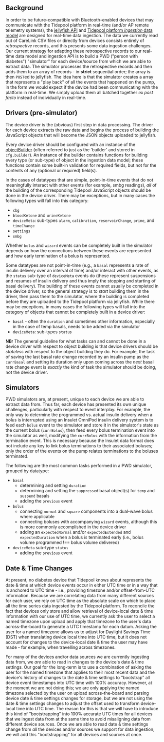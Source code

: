 ## Background

In order to be future-compatible with Bluetooth-enabled devices that may communicate with the Tidepool platform in real-time (and/or AP remote telemetry systems), the [jellyfish API](https://github.com/tidepool-org/jellyfish) and [Tidepool platform *ingestion* data model](http://developer.tidepool.io/data-model/v1/) are designed for real-time data ingestion. The data we currently read out of CareLink CSV files or directly from devices consists entirely of *retrospective* records, and this presents some data ingestion challenges. Our current strategy for adapting these retrospective records to our real-time data model and ingestion API is to build a PWD ("person with diabetes") "simulator" for each device/source from which we are able to extract data. The simulator processes the retrospective records and then adds them to an array of records - in **strict** sequential order; the array is then `POST`ed to jellyfish. The idea here is that the simulator creates a array that represents a "play back" of all the events that happened on the pump, in the form we would expect if the device had been communicating with the platform in real-time. We simply upload them all batched together *ex post facto* instead of individually in real-time.

## Drivers (pre-simulator)

The device driver is the (obvious) first step in data processing. The driver for each device extracts the raw data and begins the process of building the JavaScript objects that will become the JSON objects uploaded to jellyfish.

Every device driver should be configured with an instance of the [objectBuilder](https://github.com/tidepool-org/chrome-uploader/blob/master/lib/objectBuilder.js) (often referred to just as the 'builder' and stored in `cfg.builder`). An instance of the builder contains functions for building every type (or sub-type) of object in the ingestion data model; these functions contain some built-in validation for required fields, but not for the contents of any (optional or required) field(s).

In the cases of datatypes that are simple, point-in-time events that do not meaningfully interact with other events (for example, smbg readings), *all* of the building of the corresponding Tidepool JavaScript objects should be done in the device driver. There may be exceptions, but in many cases the following types will fall into this category:

- `cbg`
- `bloodKetone` and `urineKetone`
- `deviceMeta`: sub-types `alarm`, `calibration`, `reservoirChange`, `prime`, and `timeChange`
- `settings`
- `smbg`

Whether `bolus` and `wizard` events can be completely built in the simulator depends on how the connections between these events are represented and how early termination of a bolus is represented.

Some datatypes are not point-in-time (e.g., a `basal` represents a rate of insulin delivery over an interval of time) and/or interact with other events, as the `status` sub-type of `deviceMeta` events do (these represent suspensions and resumes of insulin delivery and thus imply the stopping and starting of basal delivery). The building of these events cannot usually be completed in the device driver, so the general strategy is to *start* building them in the driver, then pass them to the simulator, where the building is completed before they are uploaded to the Tidepool platform via jellyfish. While there may be exceptions, in many cases the following types will fall into the category of objects that cannot be completely built in a device driver:

- `basal` - often the `duration` and sometimes other information, especially in the case of temp basals, needs to be added via the simulator
- `deviceMeta`: sub-types `status`

**NB:** The general guideline for what tasks can and cannot be done in a device driver with respect to object building is that device drivers should be *stateless* with respect to the object building they do. For example, the task of saving the last basal rate change recorded by an insulin pump as the `currBasal` and setting its duration only upon coming across the *next* basal rate change event is *exactly* the kind of task the simulator should be doing, not the device driver.

## Simulators

PWD simulators are, at present, unique to each device we are able to extract data from. Thus far, each device has presented its own unique challenges, particularly with respect to event interplay. For example, the only way to determine the programmed vs. actual insulin delivery when a bolus is interrupted using an Insulet OmniPod insulin delivery system is to feed each `bolus` event to the simulator and store it in the simulator's state as the current bolus (`currBolus`), then feed every bolus termination event into the simulator as well, modifying the `currBolus` with the information from the termination event. This is necessary because the Insulet data format does not include any key to link bolus terminations to their associated boluses; only the order of the events on the pump relates terminations to the boluses terminated.

The following are the most common tasks performed in a PWD simulator, grouped by datatype:

- `basal`
   + determining and setting `duration`
   + determining and setting the `suppressed` basal object(s) for `temp` and `suspend` basals
   + adding the `previous` event
- `bolus`
   + connecting `normal` and `square` components into a dual-wave bolus where applicable
   + connecting boluses with accompanying `wizard` events, although this is more commonly accomplished in the device driver
   + adding an `expectedNormal` and/or `expectedExtended` and `expectedDuration` when a bolus is terminated early (i.e., bolus volume programmed !== bolus volume delivered)
- `deviceMeta` sub-type `status`
   + adding the `previous` event

## Date & Time Changes

At present, no diabetes device that Tidepool knows about represents the date & time at which device events occur in either UTC time or in a way that is anchored to UTC time - i.e., providing timezone and/or offset-from-UTC information. Because we are correlating data from many different sources for each user, we rely on UTC time as the absolute scale on which to place all the time series data ingested by the Tidepool platform. To reconcile the fact that devices only store and allow retrieval of device-local date & time information with our use of UTC time, we currently ask the user to select a named timezone upon upload and apply that timezone to the user's data across-the-board to generate a UTC timestamp for each datum. Asking the user for a named timezone allows us to adjust for Daylight Savings Time (DST) when translating device local time into UTC time, but it does not account for changes to the device-local date & time the user may have made - for example, when travelling across timezones.

For many of the devices and/or data sources we are currently ingesting data from, we *are* able to read in changes to the device's date & time settings. Our goal for the long-term is to use a combination of asking the user for the named timezone that applies to their most recent data and the device's history of changes to the date & time settings to "bootstrap" all device event timestamps into UTC time with 100% accuracy. However, at the moment we are not doing this; we are only applying the named timezone selected by the user on upload across-the-board and parsing device date & time settings changes for storage, but we are not using the date & time settings changes to adjust the offset used to transform device-local time into UTC time. The reason for this is that we will have to introduce this kind of "bootstrapping" into 100% accurate UTC times for all devices that we ingest data from at the same time to avoid misaligning data from different device sources. Once we are able to read date & time settings change from *all* the devices and/or sources we support for data ingestion, we will add this "bootstrapping" for all devices and sources at once.